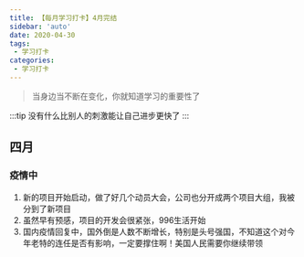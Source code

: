 ```yaml
---
title: 【每月学习打卡】4月完结
sidebar: 'auto'
date: 2020-04-30
tags:
 - 学习打卡
categories:
 - 学习打卡
---
```


> 当身边当不断在变化，你就知道学习的重要性了
<!-- more -->
:::tip
没有什么比别人的刺激能让自己进步更快了
:::


## 四月

### 疫情中

1. 新的项目开始启动，做了好几个动员大会，公司也分开成两个项目大组，我被分到了新项目
2. 虽然早有预感，项目的开发会很紧张，996生活开始
3. 国内疫情回复中，国外倒是人数不断增长，特别是头号强国，不知道这个对今年老特的连任是否有影响，一定要撑住啊！美国人民需要你继续带领
